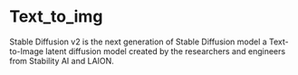 # Text_to_img
Stable Diffusion v2 is the next generation of Stable Diffusion model a Text-to-Image latent diffusion model created by the researchers and engineers from Stability AI and LAION.
